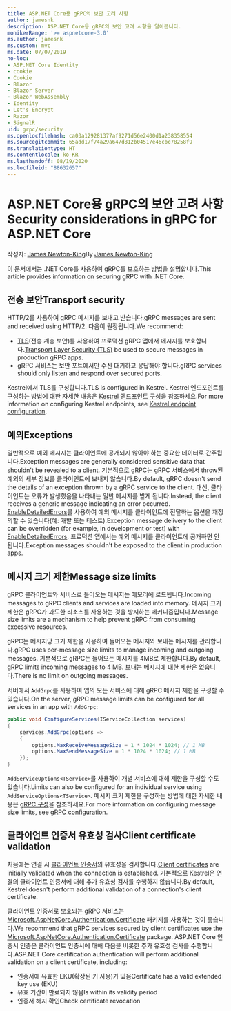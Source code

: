 ```yaml
---
title: ASP.NET Core용 gRPC의 보안 고려 사항
author: jamesnk
description: ASP.NET Core용 gRPC의 보안 고려 사항을 알아봅니다.
monikerRange: '>= aspnetcore-3.0'
ms.author: jamesnk
ms.custom: mvc
ms.date: 07/07/2019
no-loc:
- ASP.NET Core Identity
- cookie
- Cookie
- Blazor
- Blazor Server
- Blazor WebAssembly
- Identity
- Let's Encrypt
- Razor
- SignalR
uid: grpc/security
ms.openlocfilehash: ca03a129281377af9271d56e2400d1a238358554
ms.sourcegitcommit: 65add17f74a29a647d812b04517e46cbc78258f9
ms.translationtype: HT
ms.contentlocale: ko-KR
ms.lasthandoff: 08/19/2020
ms.locfileid: "88632657"
---
```

# <a name="security-considerations-in-grpc-for-aspnet-core"></a><span data-ttu-id="bf596-103">ASP.NET Core용 gRPC의 보안 고려 사항</span><span class="sxs-lookup"><span data-stu-id="bf596-103">Security considerations in gRPC for ASP.NET Core</span></span>

<span data-ttu-id="bf596-104">작성자: [James Newton-King](https://twitter.com/jamesnk)</span><span class="sxs-lookup"><span data-stu-id="bf596-104">By [James Newton-King](https://twitter.com/jamesnk)</span></span>

<span data-ttu-id="bf596-105">이 문서에서는 .NET Core를 사용하여 gRPC를 보호하는 방법을 설명합니다.</span><span class="sxs-lookup"><span data-stu-id="bf596-105">This article provides information on securing gRPC with .NET Core.</span></span>

## <a name="transport-security"></a><span data-ttu-id="bf596-106">전송 보안</span><span class="sxs-lookup"><span data-stu-id="bf596-106">Transport security</span></span>

<span data-ttu-id="bf596-107">HTTP/2를 사용하여 gRPC 메시지를 보내고 받습니다.</span><span class="sxs-lookup"><span data-stu-id="bf596-107">gRPC messages are sent and received using HTTP/2.</span></span> <span data-ttu-id="bf596-108">다음이 권장됩니다.</span><span class="sxs-lookup"><span data-stu-id="bf596-108">We recommend:</span></span>

* <span data-ttu-id="bf596-109">[TLS](https://tools.ietf.org/html/rfc5246)(전송 계층 보안)를 사용하여 프로덕션 gRPC 앱에서 메시지를 보호합니다.</span><span class="sxs-lookup"><span data-stu-id="bf596-109">[Transport Layer Security (TLS)](https://tools.ietf.org/html/rfc5246) be used to secure messages in production gRPC apps.</span></span>
* <span data-ttu-id="bf596-110">gRPC 서비스는 보안 포트에서만 수신 대기하고 응답해야 합니다.</span><span class="sxs-lookup"><span data-stu-id="bf596-110">gRPC services should only listen and respond over secured ports.</span></span>

<span data-ttu-id="bf596-111">Kestrel에서 TLS를 구성합니다.</span><span class="sxs-lookup"><span data-stu-id="bf596-111">TLS is configured in Kestrel.</span></span> <span data-ttu-id="bf596-112">Kestrel 엔드포인트를 구성하는 방법에 대한 자세한 내용은 [Kestrel 엔드포인트 구성](xref:fundamentals/servers/kestrel#endpoint-configuration)을 참조하세요.</span><span class="sxs-lookup"><span data-stu-id="bf596-112">For more information on configuring Kestrel endpoints, see [Kestrel endpoint configuration](xref:fundamentals/servers/kestrel#endpoint-configuration).</span></span>

## <a name="exceptions"></a><span data-ttu-id="bf596-113">예외</span><span class="sxs-lookup"><span data-stu-id="bf596-113">Exceptions</span></span>

<span data-ttu-id="bf596-114">일반적으로 예외 메시지는 클라이언트에 공개되지 않아야 하는 중요한 데이터로 간주됩니다.</span><span class="sxs-lookup"><span data-stu-id="bf596-114">Exception messages are generally considered sensitive data that shouldn't be revealed to a client.</span></span> <span data-ttu-id="bf596-115">기본적으로 gRPC는 gRPC 서비스에서 throw된 예외의 세부 정보를 클라이언트에 보내지 않습니다.</span><span class="sxs-lookup"><span data-stu-id="bf596-115">By default, gRPC doesn't send the details of an exception thrown by a gRPC service to the client.</span></span> <span data-ttu-id="bf596-116">대신, 클라이언트는 오류가 발생했음을 나타내는 일반 메시지를 받게 됩니다.</span><span class="sxs-lookup"><span data-stu-id="bf596-116">Instead, the client receives a generic message indicating an error occurred.</span></span> <span data-ttu-id="bf596-117">[EnableDetailedErrors](xref:grpc/configuration#configure-services-options)를 사용하여 예외 메시지를 클라이언트에 전달하는 옵션을 재정의할 수 있습니다(예: 개발 또는 테스트).</span><span class="sxs-lookup"><span data-stu-id="bf596-117">Exception message delivery to the client can be overridden (for example, in development or test) with [EnableDetailedErrors](xref:grpc/configuration#configure-services-options).</span></span> <span data-ttu-id="bf596-118">프로덕션 앱에서는 예외 메시지를 클라이언트에 공개하면 안 됩니다.</span><span class="sxs-lookup"><span data-stu-id="bf596-118">Exception messages shouldn't be exposed to the client in production apps.</span></span>

## <a name="message-size-limits"></a><span data-ttu-id="bf596-119">메시지 크기 제한</span><span class="sxs-lookup"><span data-stu-id="bf596-119">Message size limits</span></span>

<span data-ttu-id="bf596-120">gRPC 클라이언트와 서비스로 들어오는 메시지는 메모리에 로드됩니다.</span><span class="sxs-lookup"><span data-stu-id="bf596-120">Incoming messages to gRPC clients and services are loaded into memory.</span></span> <span data-ttu-id="bf596-121">메시지 크기 제한은 gRPC가 과도한 리소스를 사용하는 것을 방지하는 메커니즘입니다.</span><span class="sxs-lookup"><span data-stu-id="bf596-121">Message size limits are a mechanism to help prevent gRPC from consuming excessive resources.</span></span>

<span data-ttu-id="bf596-122">gRPC는 메시지당 크기 제한을 사용하여 들어오는 메시지와 보내는 메시지를 관리합니다.</span><span class="sxs-lookup"><span data-stu-id="bf596-122">gRPC uses per-message size limits to manage incoming and outgoing messages.</span></span> <span data-ttu-id="bf596-123">기본적으로 gRPC는 들어오는 메시지를 4MB로 제한합니다.</span><span class="sxs-lookup"><span data-stu-id="bf596-123">By default, gRPC limits incoming messages to 4 MB.</span></span> <span data-ttu-id="bf596-124">보내는 메시지에 대한 제한은 없습니다.</span><span class="sxs-lookup"><span data-stu-id="bf596-124">There is no limit on outgoing messages.</span></span>

<span data-ttu-id="bf596-125">서버에서 `AddGrpc`를 사용하여 앱의 모든 서비스에 대해 gRPC 메시지 제한을 구성할 수 있습니다.</span><span class="sxs-lookup"><span data-stu-id="bf596-125">On the server, gRPC message limits can be configured for all services in an app with `AddGrpc`:</span></span>

```csharp
public void ConfigureServices(IServiceCollection services)
{
    services.AddGrpc(options =>
    {
        options.MaxReceiveMessageSize = 1 * 1024 * 1024; // 1 MB
        options.MaxSendMessageSize = 1 * 1024 * 1024; // 1 MB
    });
}
```

<span data-ttu-id="bf596-126">`AddServiceOptions<TService>`를 사용하여 개별 서비스에 대해 제한을 구성할 수도 있습니다.</span><span class="sxs-lookup"><span data-stu-id="bf596-126">Limits can also be configured for an individual service using `AddServiceOptions<TService>`.</span></span> <span data-ttu-id="bf596-127">메시지 크기 제한을 구성하는 방법에 대한 자세한 내용은 [gRPC 구성](xref:grpc/configuration)을 참조하세요.</span><span class="sxs-lookup"><span data-stu-id="bf596-127">For more information on configuring message size limits, see [gRPC configuration](xref:grpc/configuration).</span></span>

## <a name="client-certificate-validation"></a><span data-ttu-id="bf596-128">클라이언트 인증서 유효성 검사</span><span class="sxs-lookup"><span data-stu-id="bf596-128">Client certificate validation</span></span>

<span data-ttu-id="bf596-129">처음에는 연결 시 [클라이언트 인증서](https://tools.ietf.org/html/rfc5246#section-7.4.4)의 유효성을 검사합니다.</span><span class="sxs-lookup"><span data-stu-id="bf596-129">[Client certificates](https://tools.ietf.org/html/rfc5246#section-7.4.4) are initially validated when the connection is established.</span></span> <span data-ttu-id="bf596-130">기본적으로 Kestrel은 연결의 클라이언트 인증서에 대해 추가 유효성 검사를 수행하지 않습니다.</span><span class="sxs-lookup"><span data-stu-id="bf596-130">By default, Kestrel doesn't perform additional validation of a connection's client certificate.</span></span>

<span data-ttu-id="bf596-131">클라이언트 인증서로 보호되는 gRPC 서비스는 [Microsoft.AspNetCore.Authentication.Certificate](xref:security/authentication/certauth) 패키지를 사용하는 것이 좋습니다.</span><span class="sxs-lookup"><span data-stu-id="bf596-131">We recommend that gRPC services secured by client certificates use the [Microsoft.AspNetCore.Authentication.Certificate](xref:security/authentication/certauth) package.</span></span> <span data-ttu-id="bf596-132">ASP.NET Core 인증서 인증은 클라이언트 인증서에 대해 다음을 비롯한 추가 유효성 검사를 수행합니다.</span><span class="sxs-lookup"><span data-stu-id="bf596-132">ASP.NET Core certification authentication will perform additional validation on a client certificate, including:</span></span>

* <span data-ttu-id="bf596-133">인증서에 유효한 EKU(확장된 키 사용)가 있음</span><span class="sxs-lookup"><span data-stu-id="bf596-133">Certificate has a valid extended key use (EKU)</span></span>
* <span data-ttu-id="bf596-134">유효 기간이 만료되지 않음</span><span class="sxs-lookup"><span data-stu-id="bf596-134">Is within its validity period</span></span>
* <span data-ttu-id="bf596-135">인증서 해지 확인</span><span class="sxs-lookup"><span data-stu-id="bf596-135">Check certificate revocation</span></span>
